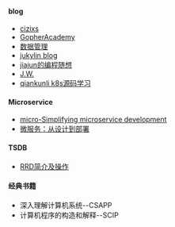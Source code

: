 #### blog

* [cizixs](http://cizixs.com/)
* [GopherAcademy](https://blog.gopheracademy.com)
* [数据管理](http://hbasefly.com/)
* [jukylin blog](https://github.com/jukylin/blog)
* [jiajun的编程随想](https://jiajunhuang.com/)
* [J.W.](https://jingwei.link/)
* [qiankunli k8s源码学习](http://qiankunli.github.io)

#### Microservice

* [micro-Simplifying microservice development](https://github.com/micro)
* [微服务：从设计到部署](https://github.com/DocsHome/microservices)

#### TSDB

* [RRD简介及操作](http://blog.qiji.tech/archives/14276)

#### 经典书籍

* 深入理解计算机系统--CSAPP
* 计算机程序的构造和解释--SCIP